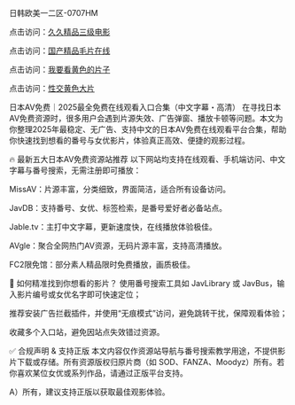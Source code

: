日韩欧美一二区-0707HM

点击访问：<a href="https://rtj-3zo.pages.dev/">久久精品三级电影</a>

点击访问：<a href="https://bered.pages.dev/">国产精品毛片在线</a>

点击访问：<a href="https://fdhf-454.pages.dev/">我要看黄色的片子</a>

点击访问：<a href="https://fdhf-454.pages.dev/">性交黄色大片</a>

日本AV免费｜2025最全免费在线观看入口合集（中文字幕・高清）
在寻找日本AV免费资源时，很多用户会遇到片源失效、广告弹窗、播放卡顿等问题。本文为你整理2025年最稳定、无广告、支持中文的日本AV免费在线观看平台合集，帮助你快速找到想看的番号与女优影片，体验真正高效、便捷的观影过程。

🔥 最新五大日本AV免费资源站推荐
以下网站均支持在线观看、手机端访问、中文字幕与番号搜索，无需注册即可播放：

MissAV：片源丰富，分类细致，界面简洁，适合所有设备访问。

JavDB：支持番号、女优、标签检索，是番号爱好者必备站点。

Jable.tv：主打中文字幕，更新速度快，在线播放体验极佳。

AVgle：聚合全网热门AV资源，无码片源丰富，支持高清播放。

FC2限免馆：部分素人精品限时免费播放，画质极佳。

🎯 如何精准找到你想看的影片？
使用番号搜索工具如 JavLibrary 或 JavBus，输入影片编号或女优名字即可快速定位；

推荐安装广告拦截插件，并使用“无痕模式”访问，避免跳转干扰，保障观看体验；

收藏多个入口站，避免因站点失效错过资源。

✅ 合规声明 & 支持正版
本文内容仅作资源站导航与番号搜索教学用途，不提供影片下载或存储。所有资源版权归原片商（如 SOD、FANZA、Moodyz）所有。若你喜欢某位女优或系列作品，请通过正版平台支持。

A）所有，建议支持正版以获取最佳观影体验。






<span style="display:none;">[Canonical link](）</span>
